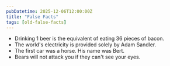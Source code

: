 ```yaml
---
pubDatetime: 2025-12-06T12:00:00Z
title: "False Facts"
tags: [old-false-facts]
---
```


- Drinking 1 beer is the equivalent of eating 36 pieces of bacon.
- The world's electricity is provided solely by Adam Sandler.
- The first car was a horse. His name was Bert.
- Bears will not attack you if they can't see your eyes.
